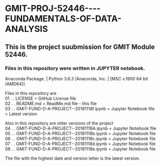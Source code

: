 # GMIT-PROJ-52446----FUNDAMENTALS-OF-DATA-ANALYSIS

## This is the project suubmission for GMIT Module 52446.

### Files in this repository were written in JUPYTER notebook.

Anaconda Package. | Python 3.6.3 |Anaconda, Inc. | [MSC v.1900 64 bit (AMD64)]

Files in this repository are  
01 . . LICENSE 	 	= GitHub License file   
02 . . README.md 	= ReadMe.md file - this file   
03 . . GMIT-FUND-D-A-PROJECT--20181118f.ipynb 	= Jupyter Notebook file = Latest version   
  
Also in this repository are older versions of the project   
04 . . GMIT-FUND-D-A-PROJECT--20181118A.ipynb 	 	= Jupyter Notebook file   
05 . . GMIT-FUND-D-A-PROJECT--20181118b.ipynb 	 	= Jupyter Notebook file   
06 . . GMIT-FUND-D-A-PROJECT--20181118c.ipynb 	 	= Jupyter Notebook file   
07 . . GMIT-FUND-D-A-PROJECT--20181118d.ipynb 	 	= Jupyter Notebook file   
08 . . GMIT-FUND-D-A-PROJECT--20181118e.ipynb 	 	= Jupyter Notebook file   
   
The file with the highest date and version letter is the latest version.   
